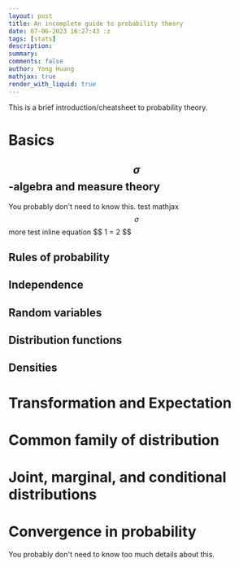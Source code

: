 ```yaml
---
layout: post
title: An incomplete guide to probability theory
date: 07-06-2023 16:27:43 :z
tags: [stats]
description:
summary:
comments: false
author: Yong Huang
mathjax: true
render_with_liquid: true
---
```


This is a brief introduction/cheatsheet to probability theory.


# Basics
## $$\sigma$$-algebra and measure theory
You probably don't need to know this.
test mathjax $$\sigma$$
more test inline equation 
\$$
    1 = 2
$$
## Rules of probability
## Independence
## Random variables
## Distribution functions
## Densities
# Transformation and Expectation
# Common family of distribution
# Joint, marginal, and conditional distributions
# Convergence in probability
You probably don't need to know too much details about this.
